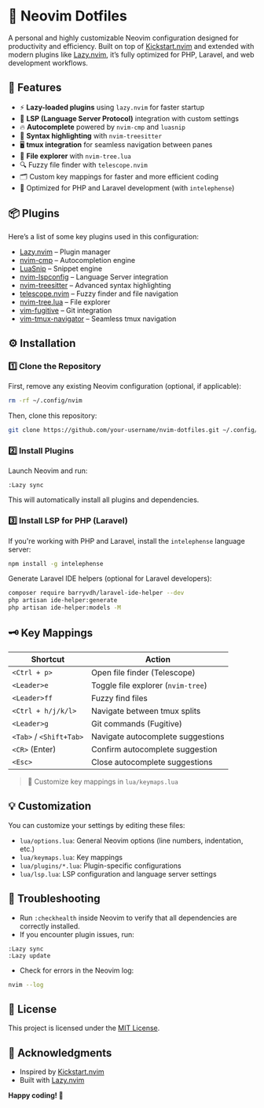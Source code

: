 # 📝 Neovim Dotfiles

A personal and highly customizable Neovim configuration designed for productivity and efficiency. Built on top of [Kickstart.nvim](https://github.com/nvim-lua/kickstart.nvim) and extended with modern plugins like [Lazy.nvim](https://github.com/folke/lazy.nvim), it’s fully optimized for PHP, Laravel, and web development workflows.

## 🚀 Features

- ⚡ **Lazy-loaded plugins** using `lazy.nvim` for faster startup
- 🧠 **LSP (Language Server Protocol)** integration with custom settings
- 🔥 **Autocomplete** powered by `nvim-cmp` and `luasnip`
- 🎨 **Syntax highlighting** with `nvim-treesitter`
- 🖥️ **tmux integration** for seamless navigation between panes
- 📁 **File explorer** with `nvim-tree.lua`
- 🔍 Fuzzy file finder with `telescope.nvim`
- 🗂️ Custom key mappings for faster and more efficient coding
- 🎯 Optimized for PHP and Laravel development (with `intelephense`)

## 📦 Plugins

Here’s a list of some key plugins used in this configuration:

- [Lazy.nvim](https://github.com/folke/lazy.nvim) – Plugin manager
- [nvim-cmp](https://github.com/hrsh7th/nvim-cmp) – Autocompletion engine
- [LuaSnip](https://github.com/L3MON4D3/LuaSnip) – Snippet engine
- [nvim-lspconfig](https://github.com/neovim/nvim-lspconfig) – Language Server integration
- [nvim-treesitter](https://github.com/nvim-treesitter/nvim-treesitter) – Advanced syntax highlighting
- [telescope.nvim](https://github.com/nvim-telescope/telescope.nvim) – Fuzzy finder and file navigation
- [nvim-tree.lua](https://github.com/nvim-tree/nvim-tree.lua) – File explorer
- [vim-fugitive](https://github.com/tpope/vim-fugitive) – Git integration
- [vim-tmux-navigator](https://github.com/christoomey/vim-tmux-navigator) – Seamless tmux navigation

## ⚙️ Installation

### 1️⃣ Clone the Repository

First, remove any existing Neovim configuration (optional, if applicable):

```bash
rm -rf ~/.config/nvim
```

Then, clone this repository:

```bash
git clone https://github.com/your-username/nvim-dotfiles.git ~/.config/nvim
```

### 2️⃣ Install Plugins

Launch Neovim and run:

```vim
:Lazy sync
```

This will automatically install all plugins and dependencies.

### 3️⃣ Install LSP for PHP (Laravel)

If you're working with PHP and Laravel, install the `intelephense` language server:

```bash
npm install -g intelephense
```

Generate Laravel IDE helpers (optional for Laravel developers):

```bash
composer require barryvdh/laravel-ide-helper --dev
php artisan ide-helper:generate
php artisan ide-helper:models -M
```

## 🗝️ Key Mappings

| Shortcut                | Action                             |
| ----------------------- | ---------------------------------- |
| `<Ctrl + p>`            | Open file finder (Telescope)       |
| `<Leader>e`             | Toggle file explorer (`nvim-tree`) |
| `<Leader>ff`            | Fuzzy find files                   |
| `<Ctrl + h/j/k/l>`      | Navigate between tmux splits       |
| `<Leader>g`             | Git commands (Fugitive)            |
| `<Tab>` / `<Shift+Tab>` | Navigate autocomplete suggestions  |
| `<CR>` (Enter)          | Confirm autocomplete suggestion    |
| `<Esc>`                 | Close autocomplete suggestions     |

> 🔑 Customize key mappings in `lua/keymaps.lua`

## 💡 Customization

You can customize your settings by editing these files:

- `lua/options.lua`: General Neovim options (line numbers, indentation, etc.)
- `lua/keymaps.lua`: Key mappings
- `lua/plugins/*.lua`: Plugin-specific configurations
- `lua/lsp.lua`: LSP configuration and language server settings

## 🐛 Troubleshooting

- Run `:checkhealth` inside Neovim to verify that all dependencies are correctly installed.
- If you encounter plugin issues, run:

```vim
:Lazy sync
:Lazy update
```

- Check for errors in the Neovim log:

```bash
nvim --log
```

## 📄 License

This project is licensed under the [MIT License](LICENSE).

## 🙏 Acknowledgments

- Inspired by [Kickstart.nvim](https://github.com/nvim-lua/kickstart.nvim)
- Built with [Lazy.nvim](https://github.com/folke/lazy.nvim)

**Happy coding! 🚀**
